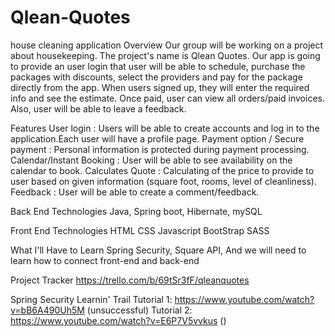 # Qlean-Quotes
house cleaning application
Overview
Our group will be working on a project about housekeeping. The project's name is Qlean Quotes. Our app is going to provide an user login that user will be able to schedule, purchase the packages with discounts, select the providers and pay for the package directly from the app. When users signed up, they will enter the required info and see the estimate. Once paid, user can view all orders/paid invoices. Also, user will be able to leave a feedback.

Features
User login : Users will be able to create accounts and log in to the application.Each user will have a profile page. Payment option / Secure payment : Personal information is protected during payment processing. Calendar/Instant Booking : User will be able to see availability on the calendar to book. Calculates Quote : Calculating of the price to provide to user based on given information (square foot, rooms, level of cleanliness). Feedback : User will be able to create a comment/feedback.

Back End Technologies
Java, Spring boot, Hibernate, mySQL

Front End Technologies
HTML CSS Javascript BootStrap SASS

What I'll Have to Learn
Spring Security, Square API, And we will need to learn how to connect front-end and back-end

Project Tracker
https://trello.com/b/69tSr3fF/qleanquotes


Spring Security Learnin' Trail
Tutorial 1: https://www.youtube.com/watch?v=bB6A490Uh5M (unsuccessful)
Tutorial 2: https://www.youtube.com/watch?v=E6P7V5vvkus ()
